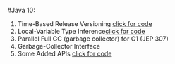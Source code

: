 #Java 10:
1. Time-Based Release Versioning [click for code](https://github.com/Abrar535/Core-Java-Learning/blob/master/Java%2010/src/Versioning/Main.java)
2. Local-Variable Type Inference[click for code](https://github.com/Abrar535/Core-Java-Learning/blob/master/Java%2010/src/LocalVariableTypeInference/Main.java)
3. Parallel Full GC (garbage collector) for G1 (JEP 307)
4. Garbage-Collector Interface
5. Some Added APIs [click for code](https://github.com/Abrar535/Core-Java-Learning/blob/master/Java%2010/src/SomeAddedApis/Main.java)
